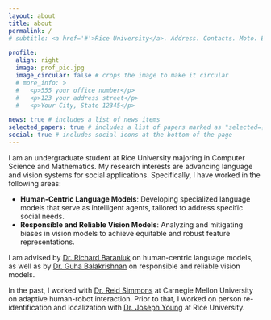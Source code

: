 ```yaml
---
layout: about
title: about
permalink: /
# subtitle: <a href='#'>Rice University</a>. Address. Contacts. Moto. Etc.

profile:
  align: right
  image: prof_pic.jpg
  image_circular: false # crops the image to make it circular
  # more_info: >
  #   <p>555 your office number</p>
  #   <p>123 your address street</p>
  #   <p>Your City, State 12345</p>

news: true # includes a list of news items
selected_papers: true # includes a list of papers marked as "selected={true}"
social: true # includes social icons at the bottom of the page
---
```


<!-- Write your biography here. Tell the world about yourself. Link to your favorite [subreddit](http://reddit.com). You can put a picture in, too. The code is already in, just name your picture `prof_pic.jpg` and put it in the `img/` folder.

Put your address / P.O. box / other info right below your picture. You can also disable any of these elements by editing `profile` property of the YAML header of your `_pages/about.md`. Edit `_bibliography/papers.bib` and Jekyll will render your [publications page](/al-folio/publications/) automatically.

Link to your social media connections, too. This theme is set up to use [Font Awesome icons](https://fontawesome.com/) and [Academicons](https://jpswalsh.github.io/academicons/), like the ones below. Add your Facebook, Twitter, LinkedIn, Google Scholar, or just disable all of them. -->

<!-- I am an undergraduate student at Rice University majoring in Computer Science and Mathematics. My research interests span both Natural Language Processing and Computer Vision. Specifically, I have worked in the following areas: -->

I am an undergraduate student at Rice University majoring in Computer Science and Mathematics. My research interests are advancing language and vision systems for social applications. Specifically, I have worked in the following areas:

- **Human-Centric Language Models**: Developing specialized language models that serve as intelligent agents, tailored to address specific social needs.
- **Responsible and Reliable Vision Models**: Analyzing and mitigating biases in vision models to achieve equitable and robust feature representations.

I am advised by [Dr. Richard Baraniuk](https://richb.rice.edu/) on human-centric language models, as well as by [Dr. Guha Balakrishnan](https://www.guhabalakrishnan.com/) on responsible and reliable vision models.

In the past, I worked with [Dr. Reid Simmons](https://www.cs.cmu.edu/~reids/) at Carnegie Mellon University on adaptive human-robot interaction. Prior to that, I worked on person re-identification and localization with [Dr. Joseph Young](https://jy46.github.io/) at Rice University.
